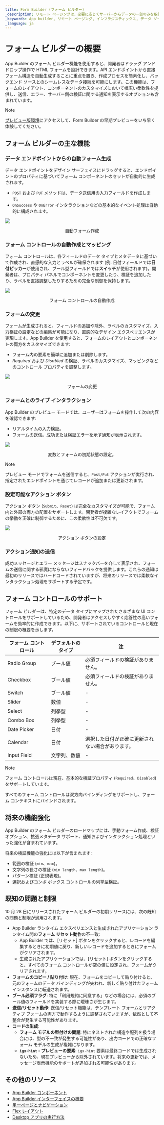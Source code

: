 ```yaml
---
title: Form Builder (フォーム ビルダー)
_description: リモート ページングは、必要に応じてサーバーからデータの一部のみを取得して、グリッドがデータを動的に読み込んで表示する機能です。
_keywords: App builder, リモート ページング, インフラジスティックス, データ ソース
_language: ja
---
```


# フォーム ビルダーの概要
App Builder のフォーム ビルダー機能を使用すると、開発者はドラッグ アンド ドロップ操作で HTML フォームを設計できます。API エンドポイントから直接フォーム構造を自動生成することに重点を置き、作成プロセスを簡素化し、バックエンド ソースとのシームレスなデータ接続を可能にします。この機能は、フォームのレイアウト、コンポーネントのカスタマイズにおいて幅広い柔軟性を提供し、送信、エラー、サーバー側の検証に関する通知を表示するオプションも含まれています。

> [!NOTE]
> [プレビュー版環境](https://preview.appbuilder.dev/)にアクセスして、Form Builder の早期プレビューをいち早く体験してください。

## フォーム ビルダーの主な機能
### データ エンドポイントからの自動フォーム生成
データ エンドポイントをデザイン サーフェイスにドラッグすると、エンドポイントのプロパティに基づいてフォーム コンポーネントのセットが自動的に生成されます。
- `POST` および `PUT` メソッドは、データ送信用の入力フィールドを作成します。
- `OnSuccess` や `OnError` インタラクションなどの基本的なイベント処理は自動的に構成されます。

<img class="box-shadow" src="../images/using-data-in-your-app/automatinc-form-creation.gif" />
<p style="text-align:center;">自動フォーム作成</p>

### フォーム コントロールの自動作成とマッピング
フォーム コントロールは、各フィールドのデータ タイプとメタデータに基づいて作成され、直感的な入力とラベルが確保されます (例: 日付フィールドでは**日付ピッカー**が使用され、ブール型フィールドでは**スイッチ**が使用されます)。開発者は、プロパティ パネルでコンポーネントを変更したり、検証を追加したり、ラベルを直接調整したりするための完全な制御を保持します。

<img class="box-shadow" src="../images/using-data-in-your-app/automatinc-form-controls.png" />
<p style="text-align:center;">フォーム コントロールの自動作成</p>

### フォームの変更
フォームが生成されると、フィールドの追加や除外、ラベルのカスタマイズ、入力検証の設定などの編集が可能になり、直感的なデザイン エクスペリエンスが実現します。App Builder を使用すると、フォームのレイアウトとコンポーネントの両方をカスタマイズできます:
- フォーム内の要素を簡単に追加または削除します。
- *Required* および *Disabled* の検証、ラベルのカスタマイズ、マッピングなどのコントロール プロパティを調整します。

<img class="box-shadow" src="../images/using-data-in-your-app/form-modifications.gif" />
<p style="text-align:center;">フォームの変更</p>

### フォームとのライブ インタラクション
App Builder のプレビュー モードでは、ユーザーはフォームを操作して次の内容を確認できます:
- リアルタイムの入力検証。
- フォームの送信。成功または検証エラーを示す通知が表示されます。

<img class="box-shadow" src="../images/using-data-in-your-app/setting-up-variables-and-form-initial-state.gif" />
<p style="text-align:center;">変数とフォームの初期状態の設定。</p>


> [!NOTE]
> プレビュー モードでフォームを送信すると、`Post/Put` アクションが実行され、指定されたエンドポイントを通じてレコードが追加または更新されます。

### 設定可能なアクション ボタン
アクション ボタン (`Submit`、`Reset`) は完全なカスタマイズが可能で、フォーム内と外部の両方の配置をサポートします。開発者が複雑なレイアウトでフォームの挙動を正確に制御するために、この柔軟性は不可欠です。


<img class="box-shadow" src="../images/using-data-in-your-app/configuring-action-buttons.png" />
<p style="text-align:center;">アクション ボタンの設定</p>


### アクション通知の送信
成功メッセージとエラー メッセージはスナックバーを介して表示され、フォームの送信に関する邪魔にならないフィードバックを提供します。これらの通知は最初のリリースではハードコードされていますが、将来のリリースでは柔軟なインタラクション処理をサポートする予定です。

## フォーム コントロールのサポート
フォーム ビルダーは、特定のデータ タイプにマップされたさまざまな UI コントロールをサポートしているため、開発者はアクセスしやすく応答性の高いフォームを効率的に作成できます。以下に、サポートされているコントロールと現在の制限の概要を示します。

| フォーム コントロール  | デフォルトのタイプ  | 注                                    |
|---------------|---------------|------------------------------------------|
| Radio Group   | ブール値       | 必須フィールドの検証がありません。          |
| Checkbox      | ブール値       | 必須フィールドの検証がありません。          |
| Switch        | ブール値       | -                                        |
| Slider        | 数値        | -                                        |
| Select        | 列挙型          | -                                        |
| Combo Box     | 列挙型          | -                                        |
| Date Picker   | 日付          | -                                        |
| Calendar      | 日付          | 選択した日付が正確に更新されない場合があります。 |
| Input Field   | 文字列、数値| -                                        |

> [!NOTE]
> フォーム コントロールは現在、基本的な検証プロパティ (`Required`、`Disabled`) をサポートしています。

すべてのフォーム コントロールは双方向バインディングをサポートし、フォーム コンテキストにバインドされます。

## 将来の機能強化
App Builder のフォーム ビルダーのロードマップには、手動フォーム作成、検証オプション、拡張メタデータ サポート、通知およびインタラクション処理といった強化が含まれています。

将来の検証機能の強化には以下が含まれます:
- 範囲の検証 (`min`、`max`)。
- 文字列の長さの検証 (`min length`、`max length`)。
- パターン検証 (正規表現)。
- 選択およびコンボ ボックス コントロールの列挙型検証。

## 既知の問題と制限
10 月 28 日にリリースされたフォーム ビルダーの初期リリースには、次の既知の問題と制限が適用されます。

- App Builder ランタイム エクスペリエンスと生成されたアプリケーション ランタイム間の**フォーム リセット動作**の不一致:
    - App Builder では、[リセット] ボタンをクリックすると、レコードを編集するときに初期値に戻り、新しいレコードを追加するときにフォームがクリアされます。
    - 生成されたアプリケーションでは、[リセット] ボタンをクリックすると、すべてのフォーム コントロールが空の値に設定され、フォームがクリアされます。
- **フォームのコピー / 貼り付け**: 現在、フォームをコピーして貼り付けると、元のフォームのデータ バインディングが失われ、新しく貼り付けたフォーム インスタンスに転送されます。
- **ブール必須フラグ**: 特に「利用規約に同意する」などの場合には、必須のブール値のフィールドを実装する際に曖昧さが生じます。
- **送信/リセット動作**: 送信/リセット機能は、テンプレート フォームとリアクティブ フォームの両方で動作するように調整されていますが、依然として不整合が発生する可能性があります。
- **コードの生成**:
    - **フォーム モデルの型付けの問題**: 特にネストされた構造や配列を扱う場合には、型の不一致が発生する可能性があり、出力コードでの正確なフォーム モデルの生成が複雑になります。
    - **`igx-hint` - プレビューの要素**: `igx-hint` 要素は最終コードでは生成されないため、現在プレビューから除外されています。将来の更新では、メッセージ表示機能のサポートが追加される可能性があります。

## その他のリソース

<div class="divider--half"></div>

* [App Builder コンポーネント](../indigo-design-app-builder-components.md)
* [App Builder インターフェイスの概要](../interface-overview.md)
* [単一ページとナビゲーション](../single-page-apps-and-navigation.md)
* [Flex レイアウト](../flex-layouts/flex-layouts.md)
* [Desktop アプリの実行方法](../running-desktop-app.md)
